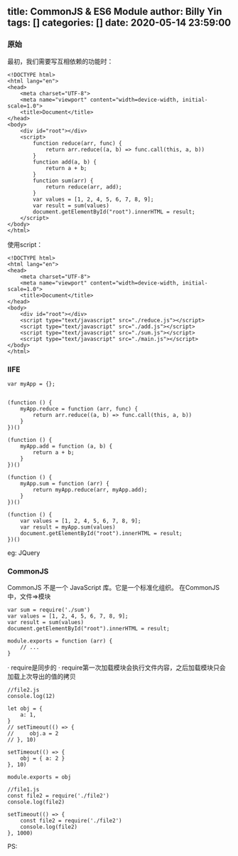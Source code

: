 title: CommonJS & ES6 Module
author: Billy Yin
tags: []
categories: []
date: 2020-05-14 23:59:00
---
### 原始
最初，我们需要写互相依赖的功能时：
```
<!DOCTYPE html>
<html lang="en">
<head>
    <meta charset="UTF-8">
    <meta name="viewport" content="width=device-width, initial-scale=1.0">
    <title>Document</title>
</head>
<body>
    <div id="root"></div>
    <script>
        function reduce(arr, func) {
            return arr.reduce((a, b) => func.call(this, a, b))
        }
        function add(a, b) {
            return a + b;
        }
        function sum(arr) {
            return reduce(arr, add);
        }
        var values = [1, 2, 4, 5, 6, 7, 8, 9];
        var result = sum(values)
        document.getElementById("root").innerHTML = result;
    </script>
</body>
</html>
```
使用script：

```
<!DOCTYPE html>
<html lang="en">
<head>
    <meta charset="UTF-8">
    <meta name="viewport" content="width=device-width, initial-scale=1.0">
    <title>Document</title>
</head>
<body>
    <div id="root"></div>
    <script type="text/javascript" src="./reduce.js"></script>
    <script type="text/javascript" src="./add.js"></script>
    <script type="text/javascript" src="./sum.js"></script>
    <script type="text/javascript" src="./main.js"></script>
</body>
</html>
```
### IIFE

```
var myApp = {};


(function () {
    myApp.reduce = function (arr, func) {
        return arr.reduce((a, b) => func.call(this, a, b))
    }
})()

(function () {
    myApp.add = function (a, b) {
        return a + b;
    }
})()

(function () {
    myApp.sum = function (arr) {
        return myApp.reduce(arr, myApp.add);
    }
})()

(function () {
    var values = [1, 2, 4, 5, 6, 7, 8, 9];
    var result = myApp.sum(values)
    document.getElementById("root").innerHTML = result;
})()
```
eg: JQuery

### CommonJS
CommonJS 不是一个 JavaScript 库。它是一个标准化组织。
在CommonJS中，文件=>模块

```
var sum = require('./sum')
var values = [1, 2, 4, 5, 6, 7, 8, 9];
var result = sum(values)
document.getElementById("root").innerHTML = result;
```

```
module.exports = function (arr) {
    // ...
}
```

· require是同步的
· require第一次加载模块会执行文件内容，之后加载模块只会加载上次导出的值的拷贝
```
//file2.js
console.log(12)

let obj = {
    a: 1,
}
// setTimeout(() => {
//     obj.a = 2
// }, 10)

setTimeout(() => {
    obj = { a: 2 }
}, 10)

module.exports = obj
```

```
//file1.js
const file2 = require('./file2')
console.log(file2)

setTimeout(() => {
    const file2 = require('./file2')
    console.log(file2)
}, 1000)

```

PS: <script>标签的module类型需要在服务环境下运行（跨域校验）

### ES6 Module
```
import file from './file2.mjs';
console.log(file)
```

```
console.log(12)
let obj = {
    a: 1,
}
setTimeout(() => {
    obj = { a: 2 }
}, 10)
// module.exports = obj
export default obj
```
